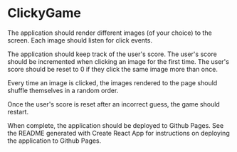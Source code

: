 # ClickyGame

The application should render different images (of your choice) to the screen. Each image should listen for click events.


The application should keep track of the user's score. The user's score should be incremented when clicking an image for the first time. The user's score should be reset to 0 if they click the same image more than once.


Every time an image is clicked, the images rendered to the page should shuffle themselves in a random order.


Once the user's score is reset after an incorrect guess, the game should restart.


When complete, the application should be deployed to Github Pages. See the README generated with Create React App for instructions on deploying the application to Github Pages.